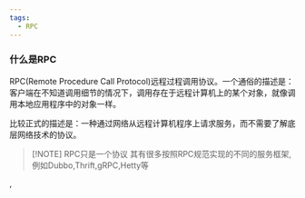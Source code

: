 ```yaml
---
tags:
  - RPC
---
```

### 什么是RPC

RPC(Remote Procedure Call Protocol)远程过程调用协议。一个通俗的描述是：客户端在不知道调用细节的情况下，调用存在于远程计算机上的某个对象，就像调用本地应用程序中的对象一样。

比较正式的描述是：一种通过网络从远程计算机程序上请求服务，而不需要了解底层网络技术的协议。


> [!NOTE] RPC只是一个协议
> 其有很多按照RPC规范实现的不同的服务框架,例如Dubbo,Thrift,gRPC,Hetty等

,